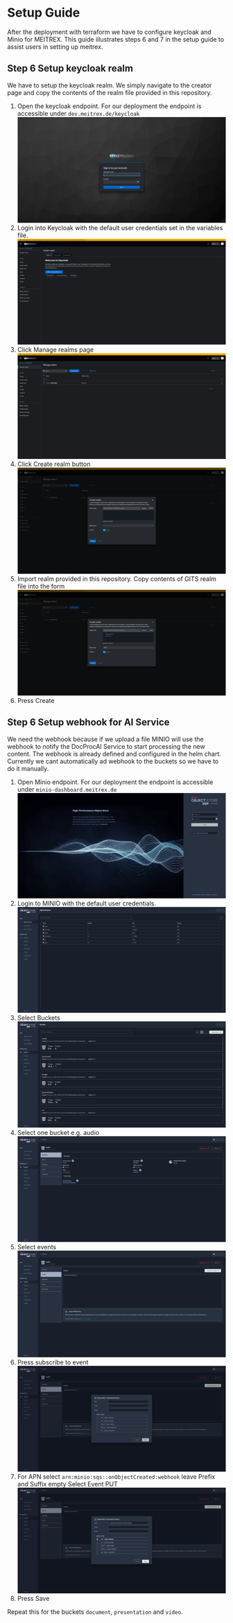 # Setup Guide 

After the deployment with terraform we have to configure keycloak and Minio for MEITREX. This guide illustrates steps 6 and 7 in the setup guide to assist users in setting up meitrex. 

## Step 6 Setup keycloak realm

We have to setup the keycloak realm. We simply navigate to the creator page and copy the contents of the realm file provided in this repository. 

1. Open the keycloak endpoint. For our deployment the endpoint is accessible under `dev.meitrex.de/keycloak` ![Keycloak login page](keycloak-login.png)
2. Login into Keycloak with the default user credentials set in the variables file. ![Keycloak main page](keycloak-main-page.png)
3. Click Manage realms page ![Keycloak create realm page](keycloak-manage-realms.png)
4. Click Create realm button ![Keycloak create realm page](keycloak-create-realms.png)
5. Import realm provided in this repository. Copy contents of GITS realm file into the form ![Keycloak import realm page](keycloak-import-realms.png)
6. Press Create

## Step 6 Setup webhook for AI Service

We need the webhook because if we upload a file MINIO will use the webhook to notify the DocProcAI Service to start processing the new content. The webhook is already defined and configured in the helm chart. Currently we cant automatically ad webhook to the buckets so we have to do it manually. 

1. Open Minio endpoint. For our deployment the endpoint is accessible under `minio-dashboard.meitrex.de` ![Minio login page](minio-login.png)
2. Login to MINIO with the default user credentials. ![Minio main page](minio-main-page.png)
3. Select Buckets ![Minio bucket page](minio-bucket-page.png)
4. Select one bucket e.g. audio ![Minio audio bucket page](minio-audio-bucket-page.png)
5. Select events ![Minio event bucket page](minio-bucket-event-page.png)
6. Press subscribe to event  ![Minio event subscription page](minio-bucket-event-settings-page.png)
7. For APN select `arn:minio:sqs::onObjectCreated:webhook` leave Prefix and Suffix empty Select Event PUT ![Minio event bucket page](minio-bucket-event-settings-formular.png)
8. Press Save

Repeat this for the buckets `document`, `presentation` and `video`.
